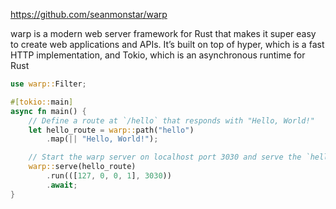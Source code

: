 https://github.com/seanmonstar/warp

warp is a modern web server framework for Rust that makes it super easy to create web applications and APIs. It’s built on top of hyper, which is a fast HTTP implementation, and Tokio, which is an asynchronous runtime for Rust

```rust
use warp::Filter;

#[tokio::main]
async fn main() {
    // Define a route at `/hello` that responds with "Hello, World!"
    let hello_route = warp::path("hello")
        .map(|| "Hello, World!");

    // Start the warp server on localhost port 3030 and serve the `hello_route`
    warp::serve(hello_route)
        .run(([127, 0, 0, 1], 3030))
        .await;
}
```
